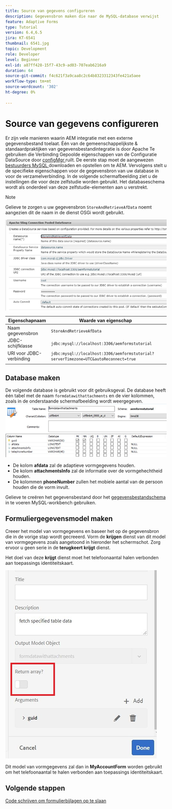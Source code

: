 ```yaml
---
title: Source van gegevens configureren
description: Gegevensbron maken die naar de MySQL-database verwijst
feature: Adaptive Forms
type: Tutorial
version: 6.4,6.5
jira: KT-6541
thumbnail: 6541.jpg
topic: Development
role: Developer
level: Beginner
exl-id: a87ff428-15f7-43c9-ad03-707eab6216a9
duration: 64
source-git-commit: f4c621f3a9caa8c2c64b8323312343fe421a5aee
workflow-type: tm+mt
source-wordcount: '302'
ht-degree: 0%

---
```


# Source van gegevens configureren

Er zijn vele manieren waarin AEM integratie met een externe gegevensbestand toelaat. Één van de gemeenschappelijkste &amp; standaardpraktijken van gegevensbestandintegratie is door Apache Te gebruiken die Verbinding Gepoolde eigenschappen van de Configuratie DataSource door [ configMgr ](http://localhost:4502/system/console/configMgr) ruilt.
De eerste stap moet de aangewezen [ bestuurders MySQL ](https://mvnrepository.com/artifact/mysql/mysql-connector-java) downloaden en opstellen om te AEM.
Vervolgens stelt u de specifieke eigenschappen voor de gegevensbron van uw database in voor de verzamelverbinding. In de volgende schermafbeelding ziet u de instellingen die voor deze zelfstudie worden gebruikt. Het databaseschema wordt als onderdeel van deze zelfstudie-elementen aan u verstrekt.

>[!NOTE]
>Gelieve te zorgen u uw gegevensbron `StoreAndRetrieveAfData` noemt aangezien dit de naam in de dienst OSGi wordt gebruikt.


![ gegeven-bron ](assets/data-source.JPG)

| Eigenschapnaam | Waarde van eigenschap |   |
|---------------------|------------------------------------------------------------------------------------|---|
| Naam gegevensbron | `StoreAndRetrieveAfData` |   |
| JDBC-schijfklasse | `jdbc:mysql://localhost:3306/aemformstutorial` |   |
| URI voor JDBC-verbinding | `jdbc:mysql://localhost:3306/aemformstutorial?serverTimezone=UTC&autoReconnect=true` |   |
|                     |                                                                                    |   |


## Database maken


De volgende database is gebruikt voor dit gebruiksgeval. De database heeft één tabel met de naam `formdatawithattachments` en de vier kolommen, zoals in de onderstaande schermafbeelding wordt weergegeven.
![ gegeven-basis ](assets/table-schema.JPG)

* De kolom **afdata** zal de adaptieve vormgegevens houden.
* De kolom **attachmentsInfo** zal de informatie over de vormgehechtheid houden.
* De kolommen **phoneNumber** zullen het mobiele aantal van de persoon houden die de vorm invult.

Gelieve te creëren het gegevensbestand door het [ gegevensbestandschema ](assets/data-base-schema.sql) in te voeren
MySQL-workbench gebruiken.

## Formuliergegevensmodel maken

Creeer het model van vormgegevens en baseer het op de gegevensbron die in de vorige stap wordt gecreeerd.
Vorm de **krijgen** dienst van dit model van vormgegevens zoals aangetoond in hieronder het schermschot.
Zorg ervoor u geen serie in de **terugkeert krijgt** dienst.

Het doel van deze **krijgt** dienst moet het telefoonaantal halen verbonden aan toepassings identiteitskaart.

![ get-service ](assets/get-service.JPG)

Dit model van vormgegevens zal dan in **MyAccountForm** worden gebruikt om het telefoonaantal te halen verbonden aan toepassings identiteitskaart.

## Volgende stappen

[Code schrijven om formulierbijlagen op te slaan](./store-form-attachments.md)
